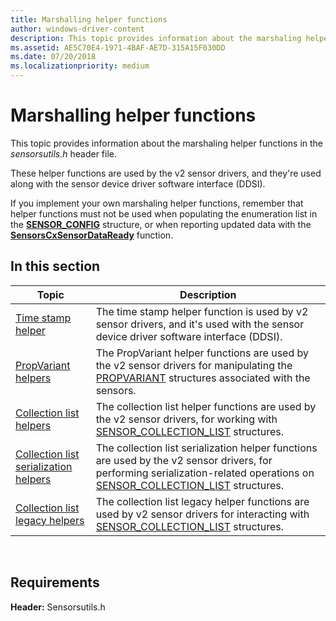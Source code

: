 ```yaml
---
title: Marshalling helper functions
author: windows-driver-content
description: This topic provides information about the marshaling helper functions in the sensorsutils.h header file.
ms.assetid: AE5C70E4-1971-4BAF-AE7D-315A15F030DD
ms.date: 07/20/2018
ms.localizationpriority: medium
---
```


# Marshalling helper functions


This topic provides information about the marshaling helper functions in the *sensorsutils.h* header file.

These helper functions are used by the v2 sensor drivers, and they're used along with the sensor device driver software interface (DDSI).

If you implement your own marshaling helper functions, remember that helper functions must not be used when populating the enumeration list in the [**SENSOR\_CONFIG**](https://docs.microsoft.com/windows-hardware/drivers/ddi/content/sensorscx/ns-sensorscx-_sensor_config) structure, or when reporting updated data with the [**SensorsCxSensorDataReady**](https://docs.microsoft.com/windows-hardware/drivers/ddi/content/sensorscx/nf-sensorscx-sensorscxsensordataready) function.

## In this section


|Topic|Description|
|--|--|
|[Time stamp helper](timestamp-helper.md)|The time stamp helper function is used by v2 sensor drivers, and it's used with the sensor device driver software interface (DDSI).|
|[PropVariant helpers](propvariant-helpers.md)|The PropVariant helper functions are used by the v2 sensor drivers for manipulating the [PROPVARIANT](https://msdn.microsoft.com/library/windows/desktop/aa380072.aspx) structures associated with the sensors.|
|[Collection list helpers](collection-list-helpers.md)|The collection list helper functions are used by the v2 sensor drivers, for working with [SENSOR_COLLECTION_LIST](https://docs.microsoft.com/windows-hardware/drivers/ddi/content/sensorsdef/ns-sensorsdef-sensor_collection_list) structures.|
|[Collection list serialization helpers](collection-list-serialization-helpers.md)|The collection list serialization helper functions are used by the v2 sensor drivers, for performing serialization-related operations on [SENSOR_COLLECTION_LIST](https://docs.microsoft.com/windows-hardware/drivers/ddi/content/sensorsdef/ns-sensorsdef-sensor_collection_list) structures.|
|[Collection list legacy helpers](collection-list-legacy-helpers.md)|The collection list legacy helper functions are used by v2 sensor drivers for interacting with [SENSOR_COLLECTION_LIST](https://docs.microsoft.com/windows-hardware/drivers/ddi/content/sensorsdef/ns-sensorsdef-sensor_collection_list) structures.|

 

## Requirements


**Header:** Sensorsutils.h

 

 





